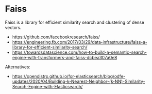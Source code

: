 # Faiss

Faiss is a library for efficient similarity search and clustering of dense vectors.

* <https://github.com/facebookresearch/faiss/>
* <https://engineering.fb.com/2017/03/29/data-infrastructure/faiss-a-library-for-efficient-similarity-search/>
* <https://towardsdatascience.com/how-to-build-a-semantic-search-engine-with-transformers-and-faiss-dcbea307a0e8>

Alternatives:

* <https://opendistro.github.io/for-elasticsearch/blog/odfe-updates/2020/04/Building-k-Nearest-Neighbor-(k-NN)-Similarity-Search-Engine-with-Elasticsearch/>